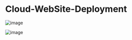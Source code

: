 # Cloud-WebSite-Deployment

![image](https://github.com/user-attachments/assets/0d4d50c0-f990-4901-84e2-0d5bd04d2b77)



![image](https://github.com/user-attachments/assets/52e050ee-f96b-45bd-8eec-d0d52896571d)
